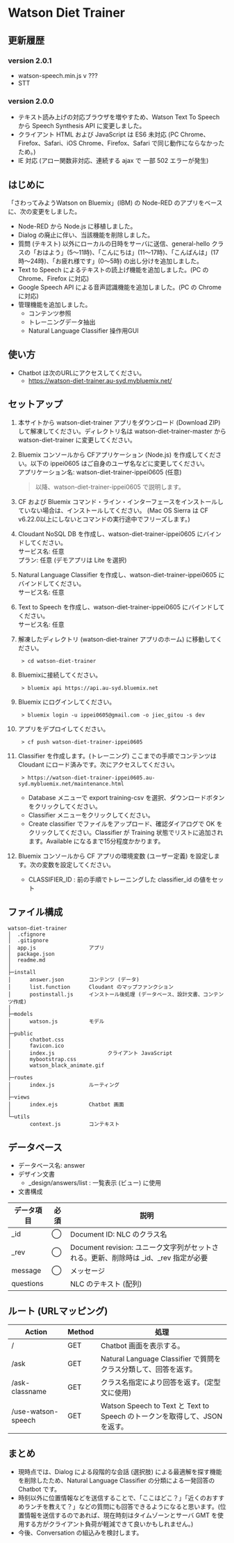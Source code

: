 # Watson Diet Trainer

## 更新履歴
### version 2.0.1
* watson-speech.min.js v ???
* STT


### version 2.0.0
* テキスト読み上げの対応ブラウザを増やすため、Watson Text To Speech から Speech Synthesis API に変更しました。
* クライアント HTML および JavaScript は ES6 未対応 (PC Chrome、Firefox、Safari、iOS Chrome、Firefox、Safari で同じ動作にならなかったため。)
* IE 対応 (アロー関数非対応、連続する ajax で 一部 502 エラーが発生)

## はじめに  
「さわってみようWatson on Bluemix」(IBM) の Node-RED のアプリをベースに、次の変更をしました。
* Node-RED から Node.js に移植しました。
* Dialog の廃止に伴い、当該機能を削除しました。
* 質問 (テキスト) 以外にローカルの日時をサーバに送信、general-hello クラスの「おはよう」(5〜11時)、「こんにちは」(11〜17時)、「こんばんは」(17時〜24時)、「お疲れ様です」(0〜5時) の出し分けを追加しました。
* Text to Speech によるテキストの読上げ機能を追加しました。(PC の Chrome、Firefox に対応)  
* Google Speech API による音声認識機能を追加しました。(PC の Chrome に対応)  
* 管理機能を追加しました。
    - コンテンツ参照
    - トレーニングデータ抽出
    - Natural Language Classifier 操作用GUI

## 使い方  
* Chatbot は次のURLにアクセスしてください。
  - https://watson-diet-trainer.au-syd.mybluemix.net/

## セットアップ
1. 本サイトから watson-diet-trainer アプリをダウンロード (Download ZIP) して解凍してください。ディレクトリ名は watson-diet-trainer-master から watson-diet-trainer に変更してください。

1. Bluemix コンソールから CFアプリケーション (Node.js) を作成してください。以下の ippei0605 はご自身のユーザ名などに変更してください。  
アプリケーション名: watson-diet-trainer-ippei0605 (任意)  

    > 以降、watson-diet-trainer-ippei0605 で説明します。

1. CF および Bluemix コマンド・ライン・インターフェースをインストールしていない場合は、インストールしてください。 (Mac OS Sierra は CF v6.22.0以上にしないとコマンドの実行途中でフリーズします。)

1. Cloudant NoSQL DB を作成し、watson-diet-trainer-ippei0605 にバインドしてください。  
サービス名: 任意  
プラン: 任意 (デモアプリは Lite を選択)  

1. Natural Language Classifier を作成し、watson-diet-trainer-ippei0605 にバインドしてください。  
サービス名: 任意  

1. Text to Speech を作成し、watson-diet-trainer-ippei0605 にバインドしてください。  
サービス名: 任意 

1. 解凍したディレクトリ (watson-diet-trainer アプリのホーム) に移動してください。

        > cd watson-diet-trainer

1. Bluemixに接続してください。

        > bluemix api https://api.au-syd.bluemix.net
    
1. Bluemix にログインしてください。

        > bluemix login -u ippei0605@gmail.com -o jiec_gitou -s dev

1. アプリをデプロイしてください。

        > cf push watson-diet-trainer-ippei0605
                
1. Classifier を作成します。(トレーニング) ここまでの手順でコンテンツは Cloudant にロード済みです。次にアクセスしてください。
        
        > https://watson-diet-trainer-ippei0605.au-syd.mybluemix.net/maintenance.html

    * Database メニューで export training-csv を選択、ダウンロードボタンをクリックしてください。
    * Classifier メニューをクリックしてください。
    * Create classifier でファイルをアップロード、確認ダイアログで OK をクリックしてください。Classifier が Training 状態でリストに追加されます。Available になるまで15分程度かかります。 

1. Bluemix コンソールから CF アプリの環境変数 (ユーザー定義) を設定します。次の変数を設定してください。
    * CLASSIFIER_ID : 前の手順でトレーニングした classifier_id の値をセット


## ファイル構成  
    watson-diet-trainer
    │  .cfignore
    │  .gitignore
    │  app.js                 アプリ
    │  package.json
    │  readme.md
    │
    ├─install
    │      answer.json        コンテンツ (データ)
    │      list.function      Cloudant のマップファンクション
    │      postinstall.js     インストール後処理 (データベース、設計文書、コンテンツ作成)
    │
    ├─models
    │      watson.js          モデル
    │
    ├─public
    │      chatbot.css
    │      favicon.ico
    │      index.js                 クライアント JavaScript
    │      mybootstrap.css
    │      watson_black_animate.gif
    │      
    ├─routes
    │      index.js           ルーティング
    │      
    ├─views
    │      index.ejs          Chatbot 画面
    │      
    └─utils
           context.js         コンテキスト

## データベース  
- データベース名: answer
- デザイン文書
  - _design/answers/list : 一覧表示 (ビュー) に使用
- 文書構成  

|データ項目      |必須|説明        |
|--------------|---|-----------|
|_id           |◯ |Document ID: NLC のクラス名|
|_rev          |◯ |Document revision: ユニーク文字列がセットされる。更新、削除時は _id、_rev 指定が必要|
|message       |◯ |メッセージ|
|questions     |   |NLC のテキスト (配列)|

## ルート (URLマッピング)  
|Action|Method|処理|
|---|-----------|-----------|
|/|GET|Chatbot 画面を表示する。|
|/ask|GET|Natural Language Classifier で質問をクラス分類して、回答を返す。|
|/ask-classname|GET|クラス名指定により回答を返す。(定型文に使用)|
|/use-watson-speech|GET|Watson Speech to Text と Text to Speech のトークンを取得して、JSON を返す。|

## まとめ
* 現時点では、Dialog による段階的な会話 (選択肢) による最適解を探す機能を削除したため、Natural Language Classifier の分類による一発回答の Chatbot です。
* 時刻以外に位置情報などを送信することで、「ここはどこ？」「近くのおすすめランチを教えて？」などの質問にも回答できるようになると思います。(位置情報を送信するのであれば、現在時刻はタイムゾーンとサーバ GMT を使用する方がクライアント負荷が軽減できて良いかもしれません。)
* 今後、Conversation の組込みを検討します。
